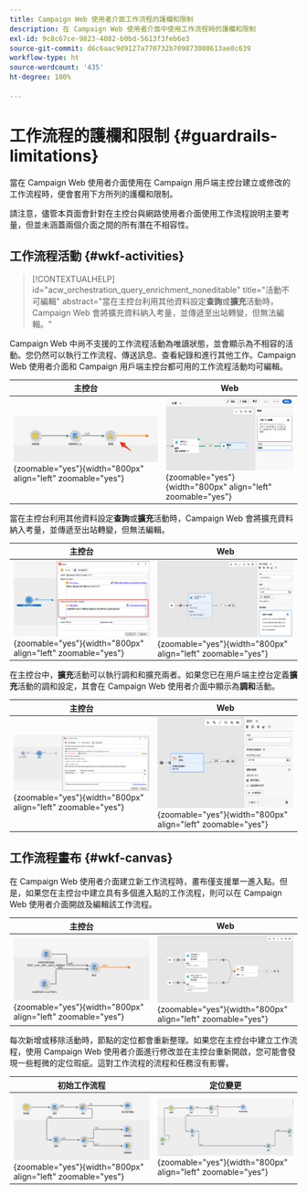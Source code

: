 ```yaml
---
title: Campaign Web 使用者介面工作流程的護欄和限制
description: 在 Campaign Web 使用者介面中使用工作流程時的護欄和限制
exl-id: 9c8c67ce-9823-4082-b0bd-5613f3feb6e3
source-git-commit: d6c6aac9d9127a770732b709873008613ae8c639
workflow-type: ht
source-wordcount: '435'
ht-degree: 100%

---
```


# 工作流程的護欄和限制 {#guardrails-limitations}

當在 Campaign Web 使用者介面使用在 Campaign 用戶端主控台建立或修改的工作流程時，便會套用下方所列的護欄和限制。

請注意，儘管本頁面會針對在主控台與網路使用者介面使用工作流程說明主要考量，但並未涵蓋兩個介面之間的所有潛在不相容性。

## 工作流程活動 {#wkf-activities}

>[!CONTEXTUALHELP]
>id="acw_orchestration_query_enrichment_noneditable"
>title="活動不可編輯"
>abstract="當在主控台利用其他資料設定&#x200B;**查詢**&#x200B;或&#x200B;**擴充**&#x200B;活動時，Campaign Web 會將擴充資料納入考量，並傳遞至出站轉變，但無法編輯。"

Campaign Web 中尚不支援的工作流程活動為唯讀狀態，並會顯示為不相容的活動。您仍然可以執行工作流程、傳送訊息、查看紀錄和進行其他工作。Campaign Web 使用者介面和 Campaign 用戶端主控台都可用的工作流程活動均可編輯。

| 主控台 | Web |
| --- | --- |
| ![顯示主控台中活動限制的螢幕擷圖](assets/limitations-activities-console.png){zoomable="yes"}{width="800px" align="left" zoomable="yes"} | ![顯示 Web 介面中活動限制的螢幕擷圖](assets/limitations-activities-web.png){zoomable="yes"}{width="800px" align="left" zoomable="yes"} |

當在主控台利用其他資料設定&#x200B;**查詢**&#x200B;或&#x200B;**擴充**&#x200B;活動時，Campaign Web 會將擴充資料納入考量，並傳遞至出站轉變，但無法編輯。

| 主控台 | Web |
| --- | --- |
| ![顯示主控台中選項限制的螢幕擷圖](assets/limitations-options-console.png){zoomable="yes"}{width="800px" align="left" zoomable="yes"} | ![顯示 Web 介面中選項限制的螢幕擷圖](assets/limitations-options-web.png){zoomable="yes"}{width="800px" align="left" zoomable="yes"} |

在主控台中，**擴充**&#x200B;活動可以執行調和和擴充兩者。如果您已在用戶端主控台定義&#x200B;**擴充**&#x200B;活動的調和設定，其會在 Campaign Web 使用者介面中顯示為&#x200B;**調和**&#x200B;活動。

| 主控台 | Web |
| --- | --- |
| ![顯示主控台中擴充活動的螢幕擷圖](assets/limitations-enrichment-console.png){zoomable="yes"}{width="800px" align="left" zoomable="yes"} | ![呈現 Web 介面中擴充活動的螢幕擷圖](assets/limitations-enrichment-web.png){zoomable="yes"}{width="800px" align="left" zoomable="yes"} |

## 工作流程畫布 {#wkf-canvas}

在 Campaign Web 使用者介面建立新工作流程時，畫布僅支援單一進入點。但是，如果您在主控台中建立具有多個進入點的工作流程，則可以在 Campaign Web 使用者介面開啟及編輯該工作流程。

| 主控台 | Web |
| --- | --- |
| ![顯示主控台中多個進入點的螢幕擷圖](assets/limitations-multiple-console.png){zoomable="yes"}{width="800px" align="left" zoomable="yes"} | ![顯示 Web 介面中多個進入點的螢幕擷圖](assets/limitations-multiple-web.png){zoomable="yes"}{width="800px" align="left" zoomable="yes"} |

每次新增或移除活動時，節點的定位都會重新整理。如果您在主控台中建立工作流程，使用 Campaign Web 使用者介面進行修改並在主控台重新開啟，您可能會發現一些輕微的定位瑕疵。這對工作流程的流程和任務沒有影響。

| 初始工作流程 | 定位變更 |
| --- | --- |
| ![顯示初始工作流程定位的螢幕擷圖](assets/limitations-positioning1.png){zoomable="yes"}{width="800px" align="left" zoomable="yes"} | ![顯示修改後定位變更的螢幕擷圖](assets/limitations-positioning2.png){zoomable="yes"}{width="800px" align="left" zoomable="yes"} |